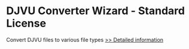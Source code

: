 # DJVU Converter Wizard - Standard License
Convert DJVU files to various file types
[>> Detailed information](https://secure.shareit.com/shareit/product.html?productid=300788379&affiliateid=200057808)